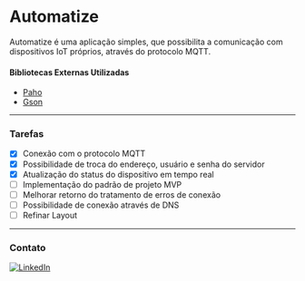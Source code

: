 # Automatize

Automatize é uma aplicação simples, que possibilita a comunicação com dispositivos IoT próprios, através do protocolo MQTT.

#### Bibliotecas Externas Utilizadas

* [Paho](https://github.com/eclipse/paho.mqtt.android)  
* [Gson](https://github.com/google/gson)


--- 


### Tarefas

- [x] Conexão com o protocolo MQTT
- [x] Possibilidade de troca do endereço, usuário e senha do servidor
- [x] Atualização do status do dispositivo em tempo real
- [ ] Implementação do padrão de projeto MVP
- [ ] Melhorar retorno do tratamento de erros de conexão
- [ ] Possibilidade de conexão através de DNS
- [ ] Refinar Layout

---

<!-- CONTATO -->
### Contato

[![LinkedIn][linkedin-shield]][linkedin-url]


<!-- https://www.markdownguide.org/basic-syntax/#reference-style-links -->
[linkedin-shield]: https://img.shields.io/badge/-LinkedIn-black.svg?style=for-the-badge&logo=linkedin&colorB=555
[linkedin-url]: https://www.linkedin.com/in/natanael-sousa-94337b119
